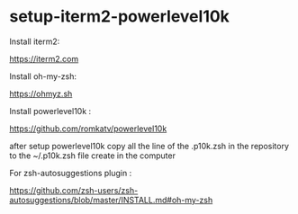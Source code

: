 # setup-iterm2-powerlevel10k


Install iterm2:

https://iterm2.com

Install oh-my-zsh:

https://ohmyz.sh

Install powerlevel10k :

https://github.com/romkatv/powerlevel10k

after setup powerlevel10k copy all the line of the .p10k.zsh in the repository to the ~/.p10k.zsh file create in the computer

For zsh-autosuggestions plugin :

https://github.com/zsh-users/zsh-autosuggestions/blob/master/INSTALL.md#oh-my-zsh
